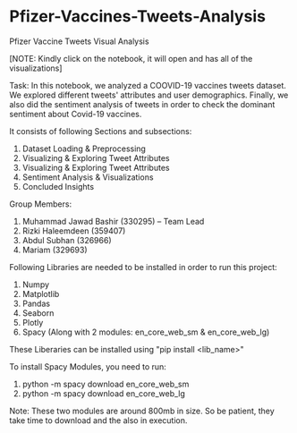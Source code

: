 # Pfizer-Vaccines-Tweets-Analysis
Pfizer Vaccine Tweets Visual Analysis

[NOTE: Kindly click on the notebook, it will open and has all of the visualizations]


Task: In this notebook, we analyzed a COOVID-19 vaccines tweets dataset. We explored different tweets' attributes and user demographics. Finally, we also did the sentiment analysis of tweets in order to check the dominant sentiment about Covid-19 vaccines.

It consists of following Sections and subsections:

1. Dataset Loading & Preprocessing
2. Visualizing & Exploring Tweet Attributes
3. Visualizing & Exploring Tweet Attributes
4. Sentiment Analysis & Visualizations
5. Concluded Insights


Group Members:
1. Muhammad Jawad Bashir (330295) – Team Lead 
2. Rizki Haleemdeen (359407) 
3. Abdul Subhan (326966) 
4. Mariam (329693)


Following Libraries are needed to be installed in order to run this project:
1. Numpy
2. Matplotlib
3. Pandas
4. Seaborn
5. Plotly
6. Spacy (Along with 2 modules: en_core_web_sm & en_core_web_lg)

These Liberaries can be installed using "pip install <lib_name>"

To install Spacy Modules, you need to run:
1. python -m spacy download en_core_web_sm
2. python -m spacy download en_core_web_lg

Note: These two modules are around 800mb in size. So be patient, they take time to download and the also in execution.

